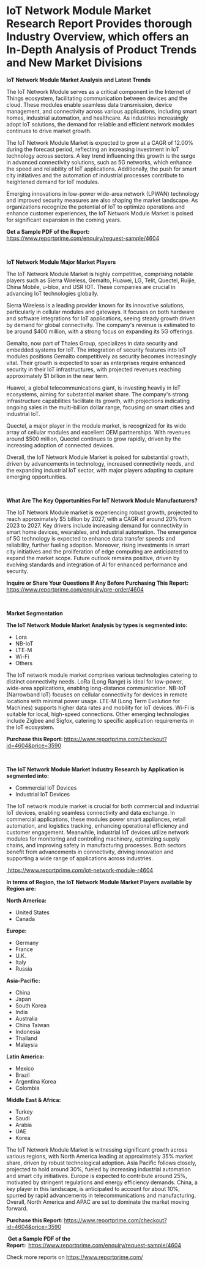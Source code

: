<p><h1>IoT Network Module Market Research Report Provides thorough Industry Overview, which offers an In-Depth Analysis of Product Trends and New Market Divisions</h1></p><p><strong>IoT Network Module Market Analysis and Latest Trends</strong></p>
<p><p>The IoT Network Module serves as a critical component in the Internet of Things ecosystem, facilitating communication between devices and the cloud. These modules enable seamless data transmission, device management, and connectivity across various applications, including smart homes, industrial automation, and healthcare. As industries increasingly adopt IoT solutions, the demand for reliable and efficient network modules continues to drive market growth.</p><p>The IoT Network Module Market is expected to grow at a CAGR of 12.00% during the forecast period, reflecting an increasing investment in IoT technology across sectors. A key trend influencing this growth is the surge in advanced connectivity solutions, such as 5G networks, which enhance the speed and reliability of IoT applications. Additionally, the push for smart city initiatives and the automation of industrial processes contribute to heightened demand for IoT modules. </p><p>Emerging innovations in low-power wide-area network (LPWAN) technology and improved security measures are also shaping the market landscape. As organizations recognize the potential of IoT to optimize operations and enhance customer experiences, the IoT Network Module Market is poised for significant expansion in the coming years.</p></p>
<p><strong>Get a Sample PDF of the Report:&nbsp;</strong> <a href="https://www.reportprime.com/enquiry/request-sample/4604?utm_campaign=2738&utm_medium=2&utm_source=Github&utm_content=ia&utm_term=19032025&utm_id=iot-network-module">https://www.reportprime.com/enquiry/request-sample/4604</a></p>
<p>&nbsp;</p>
<p><strong>IoT Network Module Major Market Players</strong></p>
<p><p>The IoT Network Module Market is highly competitive, comprising notable players such as Sierra Wireless, Gemalto, Huawei, LG, Telit, Quectel, Ruijie, China Mobile, u-blox, and USR IOT. These companies are crucial in advancing IoT technologies globally.</p><p>Sierra Wireless is a leading provider known for its innovative solutions, particularly in cellular modules and gateways. It focuses on both hardware and software integrations for IoT applications, seeing steady growth driven by demand for global connectivity. The company's revenue is estimated to be around $400 million, with a strong focus on expanding its 5G offerings.</p><p>Gemalto, now part of Thales Group, specializes in data security and embedded systems for IoT. The integration of security features into IoT modules positions Gemalto competitively as security becomes increasingly vital. Their growth is expected to soar as enterprises require enhanced security in their IoT infrastructures, with projected revenues reaching approximately $1 billion in the near term.</p><p>Huawei, a global telecommunications giant, is investing heavily in IoT ecosystems, aiming for substantial market share. The company's strong infrastructure capabilities facilitate its growth, with projections indicating ongoing sales in the multi-billion dollar range, focusing on smart cities and industrial IoT.</p><p>Quectel, a major player in the module market, is recognized for its wide array of cellular modules and excellent OEM partnerships. With revenues around $500 million, Quectel continues to grow rapidly, driven by the increasing adoption of connected devices.</p><p>Overall, the IoT Network Module Market is poised for substantial growth, driven by advancements in technology, increased connectivity needs, and the expanding industrial IoT sector, with major players adapting to capture emerging opportunities.</p></p>
<p>&nbsp;</p>
<p><strong>What Are The Key Opportunities For IoT Network Module Manufacturers?</strong></p>
<p><p>The IoT Network Module market is experiencing robust growth, projected to reach approximately $5 billion by 2027, with a CAGR of around 20% from 2023 to 2027. Key drivers include increasing demand for connectivity in smart home devices, wearables, and industrial automation. The emergence of 5G technology is expected to enhance data transfer speeds and reliability, further fueling adoption. Moreover, rising investments in smart city initiatives and the proliferation of edge computing are anticipated to expand the market scope. Future outlook remains positive, driven by evolving standards and integration of AI for enhanced performance and security.</p></p>
<p><strong>Inquire or Share Your Questions If Any Before Purchasing This Report:</strong> <a href="https://www.reportprime.com/enquiry/pre-order/4604?utm_campaign=2738&utm_medium=2&utm_source=Github&utm_content=ia&utm_term=19032025&utm_id=iot-network-module">https://www.reportprime.com/enquiry/pre-order/4604</a></p>
<p>&nbsp;</p>
<p><strong>Market Segmentation</strong></p>
<p><strong>The IoT Network Module Market Analysis by types is segmented into:</strong></p>
<p><ul><li>Lora</li><li>NB-IoT</li><li>LTE-M</li><li>Wi-Fi</li><li>Others</li></ul></p>
<p><p>The IoT network module market comprises various technologies catering to distinct connectivity needs. LoRa (Long Range) is ideal for low-power, wide-area applications, enabling long-distance communication. NB-IoT (Narrowband IoT) focuses on cellular connectivity for devices in remote locations with minimal power usage. LTE-M (Long Term Evolution for Machines) supports higher data rates and mobility for IoT devices. Wi-Fi is suitable for local, high-speed connections. Other emerging technologies include Zigbee and Sigfox, catering to specific application requirements in the IoT ecosystem.</p></p>
<p><strong>Purchase this Report:&nbsp;</strong><a href="https://www.reportprime.com/checkout?id=4604&price=3590&utm_campaign=2738&utm_medium=2&utm_source=Github&utm_content=ia&utm_term=19032025&utm_id=iot-network-module">https://www.reportprime.com/checkout?id=4604&price=3590</a></p>
<p>&nbsp;</p>
<p><strong>The IoT Network Module Market Industry Research by Application is segmented into:</strong></p>
<p><ul><li>Commercial IoT Devices</li><li>Industrial IoT Devices</li></ul></p>
<p><p>The IoT network module market is crucial for both commercial and industrial IoT devices, enabling seamless connectivity and data exchange. In commercial applications, these modules power smart appliances, retail automation, and logistics tracking, enhancing operational efficiency and customer engagement. Meanwhile, industrial IoT devices utilize network modules for monitoring and controlling machinery, optimizing supply chains, and improving safety in manufacturing processes. Both sectors benefit from advancements in connectivity, driving innovation and supporting a wide range of applications across industries.</p></p>
<p><a href="https://www.reportprime.com/iot-network-module-r4604?utm_campaign=2738&utm_medium=2&utm_source=Github&utm_content=ia&utm_term=19032025&utm_id=iot-network-module">&nbsp;https://www.reportprime.com/iot-network-module-r4604</a></p>
<p><strong>In terms of Region, the IoT Network Module Market Players available by Region are:</strong></p>
<p>
    <p> <strong> North America: </strong>
        <ul>
            <li>United States</li>
            <li>Canada</li>
        </ul>
        </p> 
    <p> <strong> Europe: </strong>
        <ul>
            <li>Germany</li>
            <li>France</li>
            <li>U.K.</li>
            <li>Italy</li>
            <li>Russia</li>
        </ul>
        </p> 
    <p> <strong> Asia-Pacific: </strong>
        <ul>
            <li>China</li>
            <li>Japan</li>
            <li>South Korea</li>
            <li>India</li>
            <li>Australia</li>
            <li>China Taiwan</li>
            <li>Indonesia</li>
            <li>Thailand</li>
            <li>Malaysia</li>
        </ul>
        </p> 
    <p> <strong> Latin America: </strong>
        <ul>
            <li>Mexico</li>
            <li>Brazil</li>
            <li>Argentina Korea</li>
            <li>Colombia</li>
        </ul>
        </p> 
    <p> <strong> Middle East & Africa: </strong>
        <ul>
            <li>Turkey</li>
            <li>Saudi</li>
            <li>Arabia</li>
            <li>UAE</li>
            <li>Korea</li>
        </ul>
    </p>
    </p>
<p><p>The IoT Network Module Market is witnessing significant growth across various regions, with North America leading at approximately 35% market share, driven by robust technological adoption. Asia Pacific follows closely, projected to hold around 30%, fueled by increasing industrial automation and smart city initiatives. Europe is expected to contribute around 25%, motivated by stringent regulations and energy efficiency demands. China, a key player in this landscape, is anticipated to account for about 10%, spurred by rapid advancements in telecommunications and manufacturing. Overall, North America and APAC are set to dominate the market moving forward.</p></p>
<p><strong>Purchase this Report: </strong><a href="https://www.reportprime.com/checkout?id=4604&price=3590&utm_campaign=2738&utm_medium=2&utm_source=Github&utm_content=ia&utm_term=19032025&utm_id=iot-network-module">https://www.reportprime.com/checkout?id=4604&price=3590</a></p>
<p>&nbsp;<strong>Get a Sample PDF of the Report:&nbsp;&nbsp;</strong><a href="https://www.reportprime.com/enquiry/request-sample/4604?utm_campaign=2738&utm_medium=2&utm_source=Github&utm_content=ia&utm_term=19032025&utm_id=iot-network-module">https://www.reportprime.com/enquiry/request-sample/4604</a></p>
<p><strong></strong></p>
<p>Check more reports on <a href="https://www.reportprime.com/?utm_campaign=2738&utm_medium=2&utm_source=Github&utm_content=ia&utm_term=19032025&utm_id=iot-network-module">https://www.reportprime.com/</a></p>